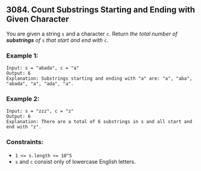## 3084. Count Substrings Starting and Ending with Given Character

You are given a string ```s``` and a character ```c```. Return *the total number of **substrings** of* ```s``` *that start and end with* ```c```.

### Example 1:
```
Input: s = "abada", c = "a"
Output: 6
Explanation: Substrings starting and ending with "a" are: "a", "aba", "abada", "a", "ada", "a".
```

### Example 2:
```
Input: s = "zzz", c = "z"
Output: 6
Explanation: There are a total of 6 substrings in s and all start and end with "z".
```

### Constraints:

* ```1 <= s.length <= 10^5```
* ```s``` and ```c``` consist only of lowercase English letters.